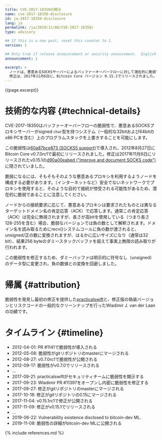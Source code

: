 ```yaml
---
title: CVE-2017-18350の開示
name: cve-2017-18350-disclosure
id: ja-2017-18350-disclosure
lang: ja
permalink: /ja/2019/11/08/CVE-2017-18350/
type: advisory

## If this is a new post, reset this counter to 1.
version: 1

## Only true if release announcement or security annoucement.  English posts only
announcement: 1

excerpt: >
  ノードは、悪意あるSOCKSサーバーによるバッファーオーバーフローに対して潜在的に脆弱でした。
  修正は、2017年11月6日に、Bitcoin Core バージョン 0.15.1でリリースされました。
---
```

{{page.excerpt}}

技術的な内容 {#technical-details}
==========
CVE-2017-18350はバッファーオーバーフローの脆弱性で、悪意あるSOCKSプロキシサーバーがsigned `char`型を持つシステム（一般的な32bitおよび64bitのx86 PCを含む）上のプログラムスタックを上書きすることを可能にします。

この脆弱性は[60a87bce873 (SOCKS5 support)](https://github.com/bitcoin/bitcoin/commit/60a87bce873ce1f76a80b7b8546e83a0cd4e07a5)で導入され、2012年8月27日にBitcoin Core v0.7.0rc1で最初にリリースされました。修正は2017年11月6日にリリースされたv0.15.1の[d90a00eabed ("Improve and document SOCKS code")](https://github.com/bitcoin/bitcoin/commit/d90a00eabed0f3f1acea4834ad489484d0012372)に隠されていました。

脆弱になるには、そもそもそのような悪意あるプロキシを利用するようノードを構成する必要があります。（インターネットなど）安全でないネットワークでプロキシを使用すると、そのような目的で接続が傍受される可能性があるため、潜在的に脆弱であることに注意してください。

ノードからの接続要求に応じて、悪意あるプロキシは要求されたものとは異なるターゲットドメイン名の肯定応答（ACK）で応答します。通常この肯定応答（ACK）は完全に無視されますが、長さが高bitを使用している（つまり長さ128-255を含む）場合、脆弱なバージョンでは負の数として解釈されます。ドメイン名を読み取るためにrecv()システムコールに負の数が渡されると、unsigned/正の数に変換されますが、はるかに広いサイズになり（通常は32 bit）、結果256 byteのダミースタックバッファを超えて事実上無限の読み取りが行われます。

この脆弱性を修正するため、ダミーバッファは明示的に符号なし（unsigned）のデータ型に変更され、負の数値との変換を回避しました。

帰属 {#attribution}
===========
脆弱性を発見し最初の修正を提供した[practicalswift](https://twitter.com/practicalswift)と、修正版の偽装バージョンとリスクコードの一般的なクリーンナップを行ったWladimir J. van der Laanの功績です。

タイムライン {#timeline}
========

- 2012-04-01: PR #1141で脆弱性が導入される
- 2012-05-08: 脆弱性がgitリポジトリのmasterにマージされる
- 2012-08-27: v0.7.0rc1で脆弱性が公開される
- 2012-09-17: 脆弱性がv0.7.0でリリースされる
- ...
- 2017-09-21: practicalswiftがセキュリティチームに脆弱性を開示する
- 2017-09-23: Wladimir PR #11397をオープンし内密に脆弱性を修正する
- 2017-09-27: 修正がgitリポジトリのmasterにマージされる
- 2017-10-18: 修正がgitリポジトリの0.15にマージされる
- 2017-11-04: v0.15.1rc1で修正が公開される
- 2017-11-09: 修正がv0.15.1でリリースされる
- ...
- 2019-06-22: Vulnerability existence disclosed to bitcoin-dev ML.
- 2019-11-08: 脆弱性の詳細がbitcoin-dev MLに公開される

{% include references.md %}
